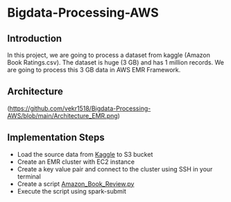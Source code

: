 # Bigdata-Processing-AWS

## Introduction
In this project, we are going to process a dataset from kaggle (Amazon Book Ratings.csv). The dataset is huge (3 GB) and has 1 million records.
We are going to process this 3 GB data in AWS EMR Framework.

## Architecture
(https://github.com/vekr1518/Bigdata-Processing-AWS/blob/main/Architecture_EMR.png)

## Implementation Steps
* Load the source data from [Kaggle](https://www.kaggle.com/datasets/mohamedbakhet/amazon-books-reviews) to S3 bucket
* Create an EMR cluster with EC2 instance 
* Create a key value pair and connect to the cluster using SSH in your terminal
* Create a script [Amazon_Book_Review.py](https://github.com/vekr1518/Bigdata-Processing-AWS/blob/main/Amazon_Book_Review.py)
* Execute the script using spark-submit

